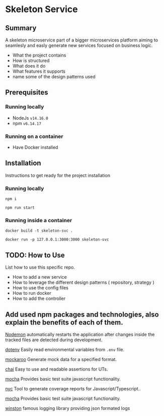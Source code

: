 # Skeleton Service

## Summary

A skeleton microservice part of a bigger microservices platform aiming to seamlesly and easly generate new services focused on business logic.

- What the project contains
- How is structured
- What does it do
- What features it supports
- name some of the design patterns used

## Prerequisites

### Running locally

- NodeJs `v14.16.0`
- npm `v6.14.17`

### Running on a container

- Have Docker installed


## Installation 

Instructions to get ready for the project installation

### Running locally 

`npm i`

`npm run start`

### Running inside a container

```
docker build -t skeleton-svc .

docker run -p 127.0.0.1:3000:3000 skeleton-svc
```

## TODO: How to Use

List how to use this specific repo.

- How to add a new service
- How to leverage the different design patterns ( repository, strategy )
- How to use the config files
- How to run docker
- How to add the controller

## Add used npm packages and technologies, also explain the benefits of each of them.

[Nodemon](https://www.npmjs.com/package/nodemon) automatically restarts the application after changes inside the tracked files are detected during
development.

[dotenv](https://www.npmjs.com/package/dotenv) Easily read environmental variables from `.env` file.

[mockaroo](https://www.mockaroo.com/) Generate mock data for a specified format.

[chai](https://www.npmjs.com/package/chai) Easy to use and readable assertions for UTs.

[mocha](https://www.npmjs.com/package/mocha) Provides basic test suite javascript functionality.

[nyc](https://www.npmjs.com/package/nyc) Tool to generate coverage reports for Javascript/Typescript..

[mocha](https://www.npmjs.com/package/mocha) Provides basic test suite javascript functionality.

[winston](https://www.npmjs.com/package/winston) famous logging library providing json formated logs

